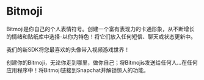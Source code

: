 # Bitmoji

Bitmoji是你自己的个人表情符号。创建一个富有表现力的卡通形象，从不断增长的情绪和贴纸库中选择-以你为特色！将它们放入任何短信、聊天或状态更新中。

我们的新SDK将您最喜欢的头像带入视频游戏世界！

创建你的Bitmoji，无论你走到哪里，做你自己；将Bitmojis发送给任何人...在任何应用程序中！将Bitmoji链接到Snapchat并解锁惊人的功能。
